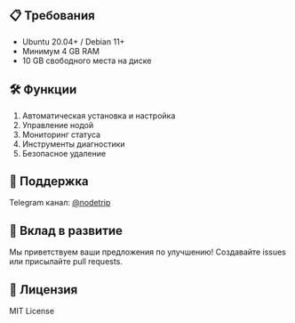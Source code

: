 
## 📋 Требования

- Ubuntu 20.04+ / Debian 11+
- Минимум 4 GB RAM
- 10 GB свободного места на диске

## 🛠 Функции

1. Автоматическая установка и настройка
2. Управление нодой
3. Мониторинг статуса
4. Инструменты диагностики
5. Безопасное удаление

## 📱 Поддержка

Telegram канал: [@nodetrip](https://t.me/nodetrip)

## 🤝 Вклад в развитие

Мы приветствуем ваши предложения по улучшению! Создавайте issues или присылайте pull requests.

## 📜 Лицензия

MIT License
